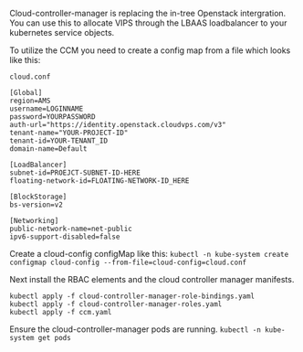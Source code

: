 Cloud-controller-manager is replacing the in-tree Openstack intergration.
You can use this to allocate VIPS through the LBAAS loadbalancer to your kubernetes service objects.

To utilize the CCM you need to create a config map from a file which looks like this:

`cloud.conf`
```
[Global]
region=AMS
username=LOGINNAME
password=YOURPASSWORD
auth-url="https://identity.openstack.cloudvps.com/v3"
tenant-name="YOUR-PROJECT-ID"
tenant-id=YOUR-TENANT_ID
domain-name=Default

[LoadBalancer]
subnet-id=PROEJCT-SUBNET-ID-HERE
floating-network-id=FLOATING-NETWORK-ID_HERE

[BlockStorage]
bs-version=v2

[Networking]
public-network-name=net-public
ipv6-support-disabled=false
```

Create a cloud-config configMap like this:
`kubectl -n kube-system create configmap cloud-config --from-file=cloud-config=cloud.conf`

Next install the RBAC elements and the cloud controller manager manifests.

```
kubectl apply -f cloud-controller-manager-role-bindings.yaml
kubectl apply -f cloud-controller-manager-roles.yaml
kubectl apply -f ccm.yaml
```

Ensure the cloud-controller-manager pods are running.
`kubectl -n kube-system get pods`

